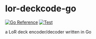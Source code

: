 # lor-deckcode-go

[![Go Reference](https://pkg.go.dev/badge/github.com/m0t0k1ch1/lor-deckcode-go.svg)](https://pkg.go.dev/github.com/m0t0k1ch1/lor-deckcode-go)
[![Test](https://github.com/m0t0k1ch1/lor-deckcode-go/actions/workflows/test.yml/badge.svg)](https://github.com/m0t0k1ch1/lor-deckcode-go/actions/workflows/test.yml)

a LoR deck encoder/decoder written in Go
